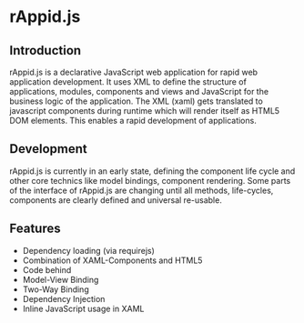 # rAppid.js
## Introduction

rAppid.js is a declarative JavaScript web application for rapid web application development. It uses XML to define the structure of applications, modules, components and views and JavaScript for the business logic of the application. The XML (xaml) gets translated to javascript components during runtime which will render itself as HTML5 DOM elements. This enables a rapid development of applications.

## Development

rAppid.js is currently in an early state, defining the component life cycle and other core technics like model bindings, component rendering. Some parts of the interface of rAppid.js are changing until all methods, life-cycles, components are clearly defined and universal re-usable.

## Features
* Dependency loading (via requirejs)
* Combination of XAML-Components and HTML5
* Code behind
* Model-View Binding
* Two-Way Binding
* Dependency Injection
* Inline JavaScript usage in XAML
